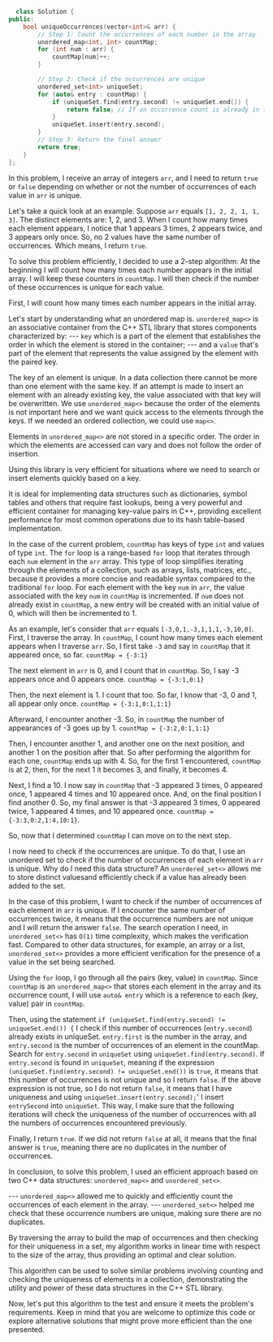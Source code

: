 ```cpp
  class Solution {
public:
    bool uniqueOccurrences(vector<int>& arr) {
        // Step 1: Count the occurrences of each number in the array
        unordered_map<int, int> countMap;
        for (int num : arr) {
            countMap[num]++;
        }

        // Step 2: Check if the occurrences are unique
        unordered_set<int> uniqueSet;
        for (auto& entry : countMap) {
            if (uniqueSet.find(entry.second) != uniqueSet.end()) {
                return false; // If an occurrence count is already in the set, it's not unique
            }
            uniqueSet.insert(entry.second);
        }
        // Step 3: Return the final answer
        return true;
    }
};
```

In this problem, I receive an array of integers `arr`, and I need to return `true` or `false` depending on whether or not the number of occurrences of each value in `arr` is unique.

Let's take a quick look at an example.
Suppose `arr` equals `[1, 2, 2, 1, 1, 3]`.
The distinct elements are: 1, 2, and 3.
When I count how many times each element appears, I notice that 1 appears 3 times, 2 appears twice, and 3 appears only once. So, no 2 values have the same number of occurrences. Which means, I return `true`.

To solve this problem efficiently, I decided to use a 2-step algorithm:
At the beginning I will count how many times each number appears in the initial array. I will keep these counters in `countMap`.
I will then check if the number of these occurrences is unique for each value.

First, I will count how many times each number appears in the initial array.

Let's start by understanding what an unordered map is.
`unordered_map<>` is an associative container from the C++ STL library that stores components characterized by:
--- `key` which is a part of the element that establishes the order in which the element is stored in the container;
--- and a `value` that's part of the element that represents the value assigned by the element with the paired key.

The key of an element is unique. In a data collection there cannot be more than one element with the same key. If an attempt is made to insert an element with an already existing key, the value associated with that key will be overwritten.
We use `unordered_map<>` because the order of the elements is not important here and we want quick access to the elements through the keys. If we needed an ordered collection, we could use `map<>`.

Elements in `unordered_map<>` are not stored in a specific order. The order in which the elements are accessed can vary and does not follow the order of insertion.

Using this library is very efficient for situations where we need to search or insert elements quickly based on a key.

It is ideal for implementing data structures such as dictionaries, symbol tables and others that require fast lookups, being a very powerful and efficient container for managing key-value pairs in C++, providing excellent performance for most common operations due to its hash table-based implementation.

In the case of the current problem, `countMap` has keys of type `int` and values ​​of type `int`.
The `for` loop is a range-based `for` loop that iterates through each `num` element in the `arr` array. This type of loop simplifies iterating through the elements of a collection, such as arrays, lists, matrices, etc., because it provides a more concise and readable syntax compared to the traditional `for` loop.
For each element with the key `num` in `arr`, the value associated with the key `num` in `countMap` is incremented.
If `num` does not already exist in `countMap`, a new entry will be created with an initial value of 0, which will then be incremented to 1.

As an example, let's consider that `arr` equals `[-3,0,1,-3,1,1,1,-3,10,0]`.
First, I traverse the array. In `countMap`, I count how many times each element appears when I traverse `arr`. So, I first take `-3` and say in `countMap` that it appeared once, so far.
`countMap = {-3:1}`

The next element in `arr` is 0, and I count that in `countMap`. So, I say -3 appears once and 0 appears once.
`countMap = {-3:1,0:1}`

Then, the next element is 1. I count that too. So far, I know that -3, 0 and 1, all appear only once.
`countMap = {-3:1,0:1,1:1}`

Afterward, I encounter another -3. So, in `countMap` the number of appearances of -3 goes up by 1.
`countMap = {-3:2,0:1,1:1}`

Then, I encounter another 1, and another one on the next position, and another 1 on the position after that. So after performing the algorithm for each one, `countMap` ends up with 4. So, for the first 1 encountered, `countMap` is at 2, then, for the next 1 it becomes 3, and finally, it becomes 4.

Next, I find a 10. I now say in `countMap` that -3 appeared 3 times, 0 appeared once, 1 appeared 4 times and 10 appeared once.
And, on the final position I find another 0. So, my final answer is that -3 appeared 3 times, 0 appeared twice, 1 appeared 4 times, and 10 appeared once.
`countMap = {-3:3,0:2,1:4,10:1}`.

So, now that I determined `countMap` I can move on to the next step.

I now need to check if the occurrences are unique. To do that, I use an unordered set to check if the number of occurrences of each element in `arr` is unique.
Why do I need this data structure?
An `unordered_set<>` allows me to store distinct values ​​and efficiently check if a value has already been added to the set.

In the case of this problem, I want to check if the number of occurrences of each element in `arr` is unique. If I encounter the same number of occurrences twice, it means that the occurrence numbers are not unique and I will return the answer `false`.
The search operation I need, in `unordered_set<>` has `O(1)` time complexity, which makes the verification fast.
Compared to other data structures, for example, an array or a list, `unordered_set<>` provides a more efficient verification for the presence of a value in the set being searched.

Using the `for` loop, I go through all the pairs (key, value) in `countMap`.
Since `countMap` is an `unordered_map<>` that stores each element in the array and its occurrence count, I will use `auto& entry` which is a reference to each (key, value) pair in `countMap`.

Then, using the statement `if (uniqueSet.find(entry.second) != uniqueSet.end()) {` I check if this number of occurrences (`entry.second`) already exists in uniqueSet.
`entry.first` is the number in the array, and `entry.second` is the number of occurrences of an element in the countMap.
Search for `entry.second` in `uniqueSet` using `uniqueSet.find(entry.second)`.
If `entry.second` is found in `uniqueSet`, meaning if the expression `(uniqueSet.find(entry.second) != uniqueSet.end())` is `true`, it means that this number of occurrences is not unique and so I return `false`.
If the above expression is not true, so I do not return `false`, it means that I have uniqueness and using `uniqueSet.insert(entry.second);`' I insert `entrySecond` into `uniqueSet`.
This way, I make sure that the following iterations will check the uniqueness of the number of occurrences with all the numbers of occurrences encountered previously.

Finally, I return `true`.
If we did not return `false` at all, it means that the final answer is `true`, meaning there are no duplicates in the number of occurrences.

In conclusion, to solve this problem, I used an efficient approach based on two C++ data structures: `unordered_map<>` and `unordered_set<>`.

--- `unordered_map<>` allowed me to quickly and efficiently count the occurrences of each element in the array.
--- `unordered_set<>` helped me check that these occurrence numbers are unique, making sure there are no duplicates.

By traversing the array to build the map of occurrences and then checking for their uniqueness in a set, my algorithm works in linear time with respect to the size of the array, thus providing an optimal and clear solution.

This algorithm can be used to solve similar problems involving counting and checking the uniqueness of elements in a collection, demonstrating the utility and power of these data structures in the C++ STL library.

Now, let's put this algorithm to the test and ensure it meets the problem's requirements. Keep in mind that you are welcome to optimize this code or explore alternative solutions that might prove more efficient than the one presented.